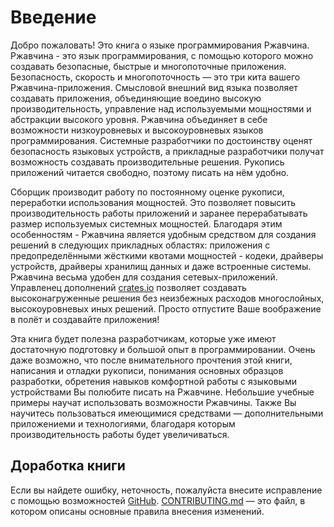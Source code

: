 # Введение
Добро пожаловать! Это книга о языке программирования Ржавчина.
Ржавчина - это язык программирования, с помощью которого можно создавать безопасные, быстрые и многопоточные приложения. Безопасность, скорость и многопоточность — это три кита вашего Ржавчина-приложения. Смысловой внешний вид языка позволяет создавать приложения, объединяющие воедино высокую производительность, управление над используемыми мощностями и абстракции высокого уровня. Ржавчина объединяет в себе возможности низкоуровневых и высокоуровневых языков программирования. Системные разработчики по достоинству оценят безопасность языковых устройств, а прикладные разработчики получат возможность создавать производительные решения. Рукопись приложений читается свободно, поэтому писать на нём удобно.

Сборщик производит работу по постоянному оценке рукописи, переработки использования мощностей. Это позволяет повысить производительность работы приложений и заранее перерабатывать размер используемых системных мощностей. Благодаря этим особенностям - Ржавчина является удобным средством для создания решений в следующих прикладных областях:
приложения с предопределёнными жёсткими квотами мощностей - кодеки, драйверы устройств,
драйверы хранилищ данных и даже встроенные системы. Ржавчина весьма удобен для создания
сетевых-приложений. Управленец дополнений [crates.io] позволяет создавать высоконагруженные
решения без неизбежных расходов многослойных, высокоуровневых иных решений. Просто
отпустите Ваше воображение в полёт и создавайте приложения!

[crates.io]: https://crates.io/

Эта книга будет полезна разработчикам, которые уже имеют достаточную подготовку и большой опыт в программировании. Очень даже возможно, что после внимательного прочтения этой книги, написания и отладки рукописи, понимания основных образцов разработки, обретения навыков комфортной работы с языковыми устройствами Вы полюбите писать на Ржавчине. Небольшие учебные примеры научат использовать возможности Ржавчины. Также Вы научитесь пользоваться имеющимися средствами — дополнительными приложениеми и технологиями, благодаря которым производительность работы будет увеличиваться.

## Доработка книги

Если вы найдете ошибку, неточность, пожалуйста внесите исправление с помощью возможностей
[GitHub]. [CONTRIBUTING.md] — это файл, в котором описаны основные правила внесения изменений.

[GitHub]: https://github.com/ruRust/rust_book_2ed
[CONTRIBUTING.md]: https://github.com/ruRust/rust_book_2ed/blob/ru_version/CONTRIBUTING.md
